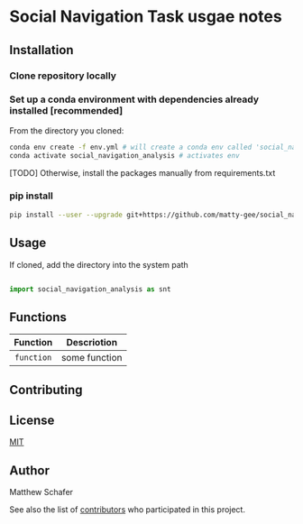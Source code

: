 # Social Navigation Task usgae notes

## Installation

### Clone repository locally

### Set up a conda environment with dependencies already installed [recommended]

From the directory you cloned: 
```bash
conda env create -f env.yml # will create a conda env called 'social_navigation_analysis'
conda activate social_navigation_analysis # activates env
```
[TODO] Otherwise, install the packages manually from requirements.txt

### pip install
```bash
pip install --user --upgrade git+https://github.com/matty-gee/social_navigation_analysis.git
```

## Usage

If cloned, add the directory into the system path
```python
```

```python
import social_navigation_analysis as snt

```

## Functions

| Function | Descriotion |
| :----: | --- |
| `function` | some function |


## Contributing


## License
[MIT](https://choosealicense.com/licenses/mit/)

## Author

Matthew Schafer

See also the list of [contributors](https://github.com/your/project/contributors) who participated in this project.
